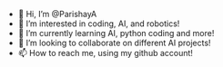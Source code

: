 - 👋 Hi, I’m @ParishayA
- 👀 I’m interested in coding, AI, and robotics!
- 🌱 I’m currently learning AI, python coding and more!
- 💞️ I’m looking to collaborate on different AI projects!
- 📫 How to reach me, using my github account!

<!---
ParishayA/ParishayA is a ✨ special ✨ repository because its `README.md` (this file) appears on your GitHub profile.
You can click the Preview link to take a look at your changes.
--->
